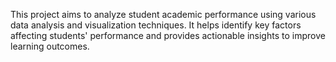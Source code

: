 This project aims to analyze student academic performance using various data analysis and visualization techniques. It helps identify key factors affecting students' performance and provides actionable insights to improve learning outcomes.

